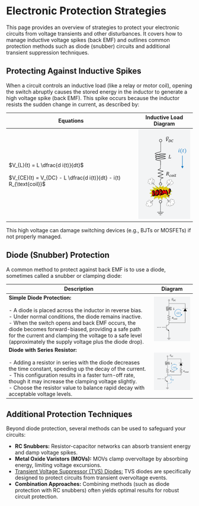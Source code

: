 # Electronic Protection Strategies

This page provides an overview of strategies to protect your electronic circuits from voltage transients and other disturbances. It covers how to manage inductive voltage spikes (back EMF) and outlines common protection methods such as diode (snubber) circuits and additional transient suppression techniques.

## Protecting Against Inductive Spikes

When a circuit controls an inductive load (like a relay or motor coil), opening the switch abruptly causes the stored energy in the inductor to generate a high voltage spike (back EMF). This spike occurs because the inductor resists the sudden change in current, as described by:
  
| Equations                                                                                                                                     | Inductive Load Diagram                        |
|-----------------------------------------------------------------------------------------------------------------------------------------------|-----------------------------------------------|
| $V_{L}(t) = L \dfrac{d i(t)}{dt}$ <br><br> $V_{CE}(t) = V_{DC} - L \dfrac{d i(t)}{dt} - i(t) R_{\text{coil}}$ | ![Inductive load diagram](../assets/protection0.png) |



This high voltage can damage switching devices (e.g., BJTs or MOSFETs) if not properly managed.

## Diode (Snubber) Protection

A common method to protect against back EMF is to use a diode, sometimes called a snubber or clamping diode:

| Description                                                                                                                                                       | Diagram                                 |
|-------------------------------------------------------------------------------------------------------------------------------------------------------------------|------------------------------------------|
| **Simple Diode Protection:**<br><br> - A diode is placed across the inductor in reverse bias.<br> - Under normal conditions, the diode remains inactive.<br> - When the switch opens and back EMF occurs, the diode becomes forward-biased, providing a safe path for the current and clamping the voltage to a safe level (approximately the supply voltage plus the diode drop). | ![Simple diode protection](../assets/protection1.png) |
| **Diode with Series Resistor:**<br><br> - Adding a resistor in series with the diode decreases the time constant, speeding up the decay of the current.<br> - This configuration results in a faster turn-off rate, though it may increase the clamping voltage slightly.<br> - Choose the resistor value to balance rapid decay with acceptable voltage levels. | ![Diode with resistor](../assets/protection2.png) |

## Additional Protection Techniques

Beyond diode protection, several methods can be used to safeguard your circuits:

- **RC Snubbers:** Resistor-capacitor networks can absorb transient energy and damp voltage spikes.
- **Metal Oxide Varistors (MOVs):** MOVs clamp overvoltage by absorbing energy, limiting voltage excursions.
- [Transient Voltage Suppressor (TVS) Diodes:](https://www.anypcba.com/blogs/electronic-component-knowledge/tvs-diodes-your-essential-guide-to-transient-voltage-suppression.html) TVS diodes are specifically designed to protect circuits from transient overvoltage events.
- **Combination Approaches:** Combining methods (such as diode protection with RC snubbers) often yields optimal results for robust circuit protection.